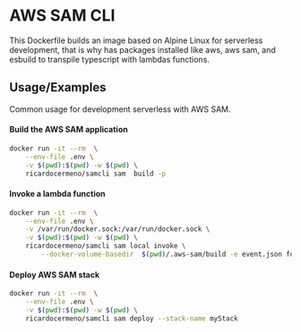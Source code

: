 
# AWS SAM CLI

This Dockerfile builds an image based on Alpine Linux for serverless development, that is why has packages installed like aws, aws sam, and esbuild to transpile typescript with lambdas functions.


## Usage/Examples

Common usage for development serverless with AWS SAM.

#### Build the AWS SAM application

```bash
docker run -it --rm  \
    --env-file .env \
    -v $(pwd):$(pwd) -w $(pwd) \
    ricardocermeno/samcli sam  build -p
```

#### Invoke a lambda function
```bash
docker run -it --rm  \
    --env-file .env \
    -v /var/run/docker.sock:/var/run/docker.sock \
    -v $(pwd):$(pwd) -w $(pwd) \
    ricardocermeno/samcli sam local invoke \
        --docker-volume-basedir  $(pwd)/.aws-sam/build -e event.json functionname
```

#### Deploy AWS SAM stack
```bash
docker run -it --rm  \
    --env-file .env \
    -v $(pwd):$(pwd) -w $(pwd) \
    ricardocermeno/samcli sam deploy --stack-name myStack
```
